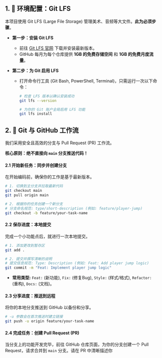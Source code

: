 ## 1. 🔧 环境配置：Git LFS

本项目使用 Git LFS (Large File Storage) 管理美术、音频等大文件。**此为必须步骤**。

* **第一步：安装 Git LFS**
    * 前往 [Git LFS 官网](https://git-lfs.github.com/) 下载并安装最新版本。
    * GitHub 每月为每个仓库提供 **1GB 的免费存储空间** 和 **1GB 的免费月度流量**。

* **第二步：为 Git 启用 LFS**
    * 打开命令行工具 (Git Bash, PowerShell, Terminal)，只需运行一次以下命令：
        ```bash
        # 检查 LFS 版本以确认安装成功
        git lfs --version

        # 为你的 Git 账户全局启用 LFS 功能
        git lfs install
        ```

## 2. 🔄 Git 与 GitHub 工作流

我们采用安全且高效的分支与 Pull Request (PR) 工作流。

**核心原则：绝不直接向 `main` 分支推送代码！**

#### 2.1 开始新任务：同步并创建分支
在开始编码前，确保你的工作是基于最新版本。

```bash
# 1. 切换到主分支并拉取最新代码
git checkout main
git pull origin main

# 2. 根据你的任务创建一个新分支
# 分支命名规范: type/short-description (例如: feature/player-jump)
git checkout -b feature/your-task-name
```

#### 2.2 保存进度：本地提交
完成一个小功能点后，就进行一次本地提交。

```bash
# 1. 添加更改到暂存区
git add .

# 2. 提交并撰写清晰的说明
# 提交信息规范: Type: Description (例如: Feat: Add player jump logic)
git commit -m "Feat: Implement player jump logic"
```
* **常用类型:** `Feat:` (新功能), `Fix:` (修复Bug), `Style:` (样式/格式), `Refactor:` (重构), `Docs:` (文档)。

#### 2.3 分享进度：推送到远程
将你的本地分支推送到 GitHub 以备份和分享。

```bash
# -u 参数会在首次推送时建立链接
git push -u origin feature/your-task-name
```

#### 2.4 完成任务：创建 Pull Request (PR)
当分支上的功能开发完毕，前往 GitHub 仓库页面，为你的分支创建一个 Pull Request，请求合并到 `main` 分支。请在 PR 中清晰描述你
